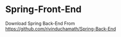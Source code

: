# Spring-Front-End


Download Spring Back-End From https://github.com/rivinduchamath/Spring-Back-End
